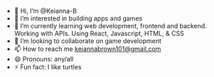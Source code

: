 - 👋 Hi, I’m @Keianna-B
- 👀 I’m interested in building apps and games
- 🌱 I’m currently learning web development, frontend and backend. Working with APIs.  Using React, Javascript, HTML, & CSS
- 💞️ I’m looking to collaborate on game development
- 📫 How to reach me keiannabrown101@gmail.com
- 😄 Pronouns: any/all
- ⚡ Fun fact: I like turtles

<!---
Keianna-B/Keianna-B is a ✨ special ✨ repository because its `README.md` (this file) appears on your GitHub profile.
You can click the Preview link to take a look at your changes.
--->
